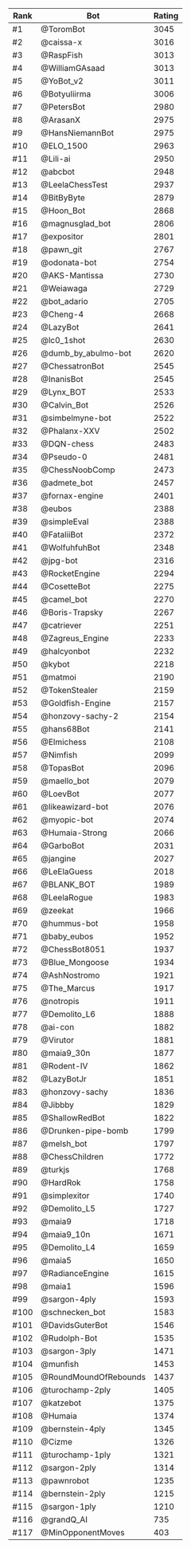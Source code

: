 Rank|Bot|Rating
---|---|---
#1|@ToromBot|3045
#2|@caissa-x|3016
#3|@RaspFish|3013
#4|@WilliamGAsaad|3013
#5|@YoBot_v2|3011
#6|@Botyuliirma|3006
#7|@PetersBot|2980
#8|@ArasanX|2975
#9|@HansNiemannBot|2975
#10|@ELO_1500|2963
#11|@Lili-ai|2950
#12|@abcbot|2948
#13|@LeelaChessTest|2937
#14|@BitByByte|2879
#15|@Hoon_Bot|2868
#16|@magnusglad_bot|2806
#17|@expositor|2801
#18|@pawn_git|2767
#19|@odonata-bot|2754
#20|@AKS-Mantissa|2730
#21|@Weiawaga|2729
#22|@bot_adario|2705
#23|@Cheng-4|2668
#24|@LazyBot|2641
#25|@lc0_1shot|2630
#26|@dumb_by_abulmo-bot|2620
#27|@ChessatronBot|2545
#28|@InanisBot|2545
#29|@Lynx_BOT|2533
#30|@Calvin_Bot|2526
#31|@simbelmyne-bot|2522
#32|@Phalanx-XXV|2502
#33|@DQN-chess|2483
#34|@Pseudo-0|2481
#35|@ChessNoobComp|2473
#36|@admete_bot|2457
#37|@fornax-engine|2401
#38|@eubos|2388
#39|@simpleEval|2388
#40|@FataliiBot|2372
#41|@WolfuhfuhBot|2348
#42|@jpg-bot|2316
#43|@RocketEngine|2294
#44|@CosetteBot|2275
#45|@camel_bot|2270
#46|@Boris-Trapsky|2267
#47|@catriever|2251
#48|@Zagreus_Engine|2233
#49|@halcyonbot|2232
#50|@kybot|2218
#51|@matmoi|2190
#52|@TokenStealer|2159
#53|@Goldfish-Engine|2157
#54|@honzovy-sachy-2|2154
#55|@hans68Bot|2141
#56|@Elmichess|2108
#57|@Nimfish|2099
#58|@TopasBot|2096
#59|@maello_bot|2079
#60|@LoevBot|2077
#61|@likeawizard-bot|2076
#62|@myopic-bot|2074
#63|@Humaia-Strong|2066
#64|@GarboBot|2031
#65|@jangine|2027
#66|@LeElaGuess|2018
#67|@BLANK_BOT|1989
#68|@LeelaRogue|1983
#69|@zeekat|1966
#70|@hummus-bot|1958
#71|@baby_eubos|1952
#72|@ChessBot8051|1937
#73|@Blue_Mongoose|1934
#74|@AshNostromo|1921
#75|@The_Marcus|1917
#76|@notropis|1911
#77|@Demolito_L6|1888
#78|@ai-con|1882
#79|@Virutor|1881
#80|@maia9_30n|1877
#81|@Rodent-IV|1862
#82|@LazyBotJr|1851
#83|@honzovy-sachy|1836
#84|@Jibbby|1829
#85|@ShallowRedBot|1822
#86|@Drunken-pipe-bomb|1799
#87|@melsh_bot|1797
#88|@ChessChildren|1772
#89|@turkjs|1768
#90|@HardRok|1758
#91|@simplexitor|1740
#92|@Demolito_L5|1727
#93|@maia9|1718
#94|@maia9_10n|1671
#95|@Demolito_L4|1659
#96|@maia5|1650
#97|@RadianceEngine|1615
#98|@maia1|1596
#99|@sargon-4ply|1593
#100|@schnecken_bot|1583
#101|@DavidsGuterBot|1546
#102|@Rudolph-Bot|1535
#103|@sargon-3ply|1471
#104|@munfish|1453
#105|@RoundMoundOfRebounds|1437
#106|@turochamp-2ply|1405
#107|@katzebot|1375
#108|@Humaia|1374
#109|@bernstein-4ply|1345
#110|@Cizme|1326
#111|@turochamp-1ply|1321
#112|@sargon-2ply|1314
#113|@pawnrobot|1235
#114|@bernstein-2ply|1215
#115|@sargon-1ply|1210
#116|@grandQ_AI|735
#117|@MinOpponentMoves|403
